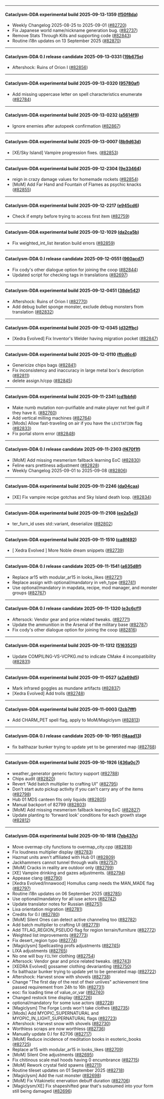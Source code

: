 
---

#### Cataclysm-DDA experimental build 2025-09-13-1359 ([f50f8da](https://github.com/CleverRaven/Cataclysm-DDA/releases/tag/cdda-experimental-2025-09-13-1359))

* Weekly Changelog 2025-08-25 to 2025-09-01 ([#82720](https://github.com/CleverRaven/Cataclysm-DDA/pull/82720))
* Fix Japanese world name/nickname generation bug. ([#82737](https://github.com/CleverRaven/Cataclysm-DDA/pull/82737))
* Remove Stats Through Kills and supporting code ([#82843](https://github.com/CleverRaven/Cataclysm-DDA/pull/82843))
* Routine i18n updates on 13 September 2025 ([#82870](https://github.com/CleverRaven/Cataclysm-DDA/pull/82870))

---

#### Cataclysm-DDA 0.I release candidate 2025-09-13-0331 ([19b675e](https://github.com/CleverRaven/Cataclysm-DDA/releases/tag/cdda-0.I-2025-09-13-0331))

* Aftershock: Ruins of Orion I ([#82856](https://github.com/CleverRaven/Cataclysm-DDA/pull/82856))

---

#### Cataclysm-DDA experimental build 2025-09-13-0320 ([95780af](https://github.com/CleverRaven/Cataclysm-DDA/releases/tag/cdda-experimental-2025-09-13-0320))

* Add missing uppercase letter on spell characteristics enumerate ([#82784](https://github.com/CleverRaven/Cataclysm-DDA/pull/82784))

---

#### Cataclysm-DDA experimental build 2025-09-13-0232 ([a5614f9](https://github.com/CleverRaven/Cataclysm-DDA/releases/tag/cdda-experimental-2025-09-13-0232))

* Ignore enemies after autopeek confirmation ([#82867](https://github.com/CleverRaven/Cataclysm-DDA/pull/82867))

---

#### Cataclysm-DDA experimental build 2025-09-13-0007 ([8b9d63d](https://github.com/CleverRaven/Cataclysm-DDA/releases/tag/cdda-experimental-2025-09-13-0007))

* [XE/Sky Island] Vampire progression fixes. ([#82853](https://github.com/CleverRaven/Cataclysm-DDA/pull/82853))

---

#### Cataclysm-DDA experimental build 2025-09-12-2304 ([9e33464](https://github.com/CleverRaven/Cataclysm-DDA/releases/tag/cdda-experimental-2025-09-12-2304))

* reign in crazy damage values for homemade rockets ([#82854](https://github.com/CleverRaven/Cataclysm-DDA/pull/82854))
* [MoM] Add Far Hand and Fountain of Flames as psychic knacks ([#82855](https://github.com/CleverRaven/Cataclysm-DDA/pull/82855))

---

#### Cataclysm-DDA experimental build 2025-09-12-2217 ([e945cd6](https://github.com/CleverRaven/Cataclysm-DDA/releases/tag/cdda-experimental-2025-09-12-2217))

* Check if empty before trying to access first item ([#82759](https://github.com/CleverRaven/Cataclysm-DDA/pull/82759))

---

#### Cataclysm-DDA experimental build 2025-09-12-1029 ([da2ca5b](https://github.com/CleverRaven/Cataclysm-DDA/releases/tag/cdda-experimental-2025-09-12-1029))

* Fix weighted_int_list iteration build errors ([#82859](https://github.com/CleverRaven/Cataclysm-DDA/pull/82859))

---

#### Cataclysm-DDA 0.I release candidate 2025-09-12-0551 ([960acd7](https://github.com/CleverRaven/Cataclysm-DDA/releases/tag/cdda-0.I-2025-09-12-0551))

* Fix cody's other dialogue option for joining the coop ([#82844](https://github.com/CleverRaven/Cataclysm-DDA/pull/82844))
* Updated script for checking tags in translations ([#82697](https://github.com/CleverRaven/Cataclysm-DDA/pull/82697))

---

#### Cataclysm-DDA experimental build 2025-09-12-0451 ([38de542](https://github.com/CleverRaven/Cataclysm-DDA/releases/tag/cdda-experimental-2025-09-12-0451))

* Aftershock: Ruins of Orion I ([#82770](https://github.com/CleverRaven/Cataclysm-DDA/pull/82770))
* Add debug bullet sponge monster, exclude debug monsters from translation ([#82832](https://github.com/CleverRaven/Cataclysm-DDA/pull/82832))

---

#### Cataclysm-DDA experimental build 2025-09-12-0345 ([d32ffbc](https://github.com/CleverRaven/Cataclysm-DDA/releases/tag/cdda-experimental-2025-09-12-0345))

* [Xedra Evolved] Fix Inventor's Welder having migration pocket ([#82847](https://github.com/CleverRaven/Cataclysm-DDA/pull/82847))

---

#### Cataclysm-DDA experimental build 2025-09-12-0110 ([ffcd6c4](https://github.com/CleverRaven/Cataclysm-DDA/releases/tag/cdda-experimental-2025-09-12-0110))

* Genericize chips bags ([#82841](https://github.com/CleverRaven/Cataclysm-DDA/pull/82841))
* Fix inconsistency and inaccuracy in large metal box's description ([#82811](https://github.com/CleverRaven/Cataclysm-DDA/pull/82811))
* delete assign.h/cpp ([#82845](https://github.com/CleverRaven/Cataclysm-DDA/pull/82845))

---

#### Cataclysm-DDA experimental build 2025-09-11-2341 ([cd1bbfd](https://github.com/CleverRaven/Cataclysm-DDA/releases/tag/cdda-experimental-2025-09-11-2341))

* Make numb mutation non-purifiable and make player not feel guilt if they have it. ([#82760](https://github.com/CleverRaven/Cataclysm-DDA/pull/82760))
* Add vertical milling machines ([#82764](https://github.com/CleverRaven/Cataclysm-DDA/pull/82764))
* [Mods] Allow fast-traveling on air if you have the `LEVITATION` flag ([#82833](https://github.com/CleverRaven/Cataclysm-DDA/pull/82833))
* Fix portal storm error ([#82848](https://github.com/CleverRaven/Cataclysm-DDA/pull/82848))

---

#### Cataclysm-DDA 0.I release candidate 2025-09-11-2303 ([f470f1f](https://github.com/CleverRaven/Cataclysm-DDA/releases/tag/cdda-0.I-2025-09-11-2303))

* [MoM] Add missing mesmerism fallback learning EoC ([#82830](https://github.com/CleverRaven/Cataclysm-DDA/pull/82830))
* Feline ears prettiness adjustment ([#82828](https://github.com/CleverRaven/Cataclysm-DDA/pull/82828))
* Weekly Changelog 2025-09-01 to 2025-09-08 ([#82806](https://github.com/CleverRaven/Cataclysm-DDA/pull/82806))

---

#### Cataclysm-DDA experimental build 2025-09-11-2246 ([da04caa](https://github.com/CleverRaven/Cataclysm-DDA/releases/tag/cdda-experimental-2025-09-11-2246))

* [XE] Fix vampire recipe gotchas and Sky Island death loop. ([#82834](https://github.com/CleverRaven/Cataclysm-DDA/pull/82834))

---

#### Cataclysm-DDA experimental build 2025-09-11-2108 ([ee2a5e3](https://github.com/CleverRaven/Cataclysm-DDA/releases/tag/cdda-experimental-2025-09-11-2108))

* ter_furn_id uses std::variant, deserialize ([#82802](https://github.com/CleverRaven/Cataclysm-DDA/pull/82802))

---

#### Cataclysm-DDA experimental build 2025-09-11-1510 ([ca8f492](https://github.com/CleverRaven/Cataclysm-DDA/releases/tag/cdda-experimental-2025-09-11-1510))

* [ Xedra Evolved ] More Noble dream snippets ([#82739](https://github.com/CleverRaven/Cataclysm-DDA/pull/82739))

---

#### Cataclysm-DDA 0.I release candidate 2025-09-11-1541 ([a635d8f](https://github.com/CleverRaven/Cataclysm-DDA/releases/tag/cdda-0.I-2025-09-11-1541))

* Replace ar15 with modular_ar15 in looks_likes ([#82721](https://github.com/CleverRaven/Cataclysm-DDA/pull/82721))
* Replace assign with optional/mandatory in veh_type ([#82741](https://github.com/CleverRaven/Cataclysm-DDA/pull/82741))
* Use optional/mandatory in mapdata, recipe, mod manager, and monster groups ([#82767](https://github.com/CleverRaven/Cataclysm-DDA/pull/82767))

---

#### Cataclysm-DDA 0.I release candidate 2025-09-11-1320 ([e3c6cf1](https://github.com/CleverRaven/Cataclysm-DDA/releases/tag/cdda-0.I-2025-09-11-1320))

* Aftersock: Vendor gear and price related tweaks. ([#82771](https://github.com/CleverRaven/Cataclysm-DDA/pull/82771))
* Update the ammunition in the Arsenal of the military base ([#82787](https://github.com/CleverRaven/Cataclysm-DDA/pull/82787))
* Fix cody's other dialogue option for joining the coop ([#82816](https://github.com/CleverRaven/Cataclysm-DDA/pull/82816))

---

#### Cataclysm-DDA experimental build 2025-09-11-1312 ([5163525](https://github.com/CleverRaven/Cataclysm-DDA/releases/tag/cdda-experimental-2025-09-11-1312))

* Update COMPILING-VS-VCPKG.md to indicate CMake 4 incompatibility ([#82831](https://github.com/CleverRaven/Cataclysm-DDA/pull/82831))

---

#### Cataclysm-DDA experimental build 2025-09-11-0527 ([a2a69d5](https://github.com/CleverRaven/Cataclysm-DDA/releases/tag/cdda-experimental-2025-09-11-0527))

* Mark infrared goggles as mundane artifacts ([#82837](https://github.com/CleverRaven/Cataclysm-DDA/pull/82837))
* [Xedra Evolved] Add trolls ([#82748](https://github.com/CleverRaven/Cataclysm-DDA/pull/82748))

---

#### Cataclysm-DDA experimental build 2025-09-11-0003 ([2cb7fff](https://github.com/CleverRaven/Cataclysm-DDA/releases/tag/cdda-experimental-2025-09-11-0003))

* Add CHARM_PET spell flag, apply to MoM/Magiclysm ([#82813](https://github.com/CleverRaven/Cataclysm-DDA/pull/82813))

---

#### Cataclysm-DDA 0.I release candidate 2025-09-10-1951 ([f4aad13](https://github.com/CleverRaven/Cataclysm-DDA/releases/tag/cdda-0.I-2025-09-10-1951))

* fix balthazar bunker trying to update yet to be generated map ([#82768](https://github.com/CleverRaven/Cataclysm-DDA/pull/82768))

---

#### Cataclysm-DDA experimental build 2025-09-10-1926 ([436a0c7](https://github.com/CleverRaven/Cataclysm-DDA/releases/tag/cdda-experimental-2025-09-10-1926))

* weather_generator generic factory support ([#82788](https://github.com/CleverRaven/Cataclysm-DDA/pull/82788))
* Chips audit ([#82820](https://github.com/CleverRaven/Cataclysm-DDA/pull/82820))
* Revert "Add batch multiplier to crafting UI" ([#82795](https://github.com/CleverRaven/Cataclysm-DDA/pull/82795))
* Don't start auto pickup activity if you can't carry any of the items ([#82798](https://github.com/CleverRaven/Cataclysm-DDA/pull/82798))
* Hub 01 MDS canteen fits only liquids ([#82805](https://github.com/CleverRaven/Cataclysm-DDA/pull/82805))
* Manual backport of 82799 ([#82803](https://github.com/CleverRaven/Cataclysm-DDA/pull/82803))
* [MoM] Add missing mesmerism fallback learning EoC ([#82827](https://github.com/CleverRaven/Cataclysm-DDA/pull/82827))
* Update planting to 'forward look' conditions for each growth stage ([#82812](https://github.com/CleverRaven/Cataclysm-DDA/pull/82812))

---

#### Cataclysm-DDA experimental build 2025-09-10-1818 ([7eb437c](https://github.com/CleverRaven/Cataclysm-DDA/releases/tag/cdda-experimental-2025-09-10-1818))

* Move overmap city functions to overmap_city.cpp ([#82818](https://github.com/CleverRaven/Cataclysm-DDA/pull/82818))
* Fix loudness multiplier display ([#82783](https://github.com/CleverRaven/Cataclysm-DDA/pull/82783))
* Hazmat units aren't affiliated with Hub 01 ([#82809](https://github.com/CleverRaven/Cataclysm-DDA/pull/82809))
* Jackhammers cannot tunnel through walls ([#82757](https://github.com/CleverRaven/Cataclysm-DDA/pull/82757))
* [MoM] Cracks in reality are outdoor only ([#82799](https://github.com/CleverRaven/Cataclysm-DDA/pull/82799))
* [XE] Vampire drinking and gazes adjustments. ([#82794](https://github.com/CleverRaven/Cataclysm-DDA/pull/82794))
* Appease clang ([#82790](https://github.com/CleverRaven/Cataclysm-DDA/pull/82790))
* [Xedra Evolved/Innawood] Homullus camp needs the MAN_MADE flag ([#82797](https://github.com/CleverRaven/Cataclysm-DDA/pull/82797))
* Routine i18n updates on 06 September 2025 ([#82785](https://github.com/CleverRaven/Cataclysm-DDA/pull/82785))
* Use optional/mandatory for all iuse actors ([#82742](https://github.com/CleverRaven/Cataclysm-DDA/pull/82742))
* Update translator notes for Russian ([#82751](https://github.com/CleverRaven/Cataclysm-DDA/pull/82751))
* Lixa orientation migration ([#82781](https://github.com/CleverRaven/Cataclysm-DDA/pull/82781))
* Credits for 0.I ([#82780](https://github.com/CleverRaven/Cataclysm-DDA/pull/82780))
* [MoM] Silent Ones can detect active channeling too ([#82782](https://github.com/CleverRaven/Cataclysm-DDA/pull/82782))
* Add batch multiplier to crafting UI ([#82779](https://github.com/CleverRaven/Cataclysm-DDA/pull/82779))
* Add TFLAG_REGION_PSEUDO flag for region terrain/furniture ([#82772](https://github.com/CleverRaven/Cataclysm-DDA/pull/82772))
* Weighted list improvements ([#82773](https://github.com/CleverRaven/Cataclysm-DDA/pull/82773))
* Fix desert_region typo ([#82774](https://github.com/CleverRaven/Cataclysm-DDA/pull/82774))
* [Magiclysm] Spellcasting profs adjustments ([#82745](https://github.com/CleverRaven/Cataclysm-DDA/pull/82745))
* LIXA adjustments ([#82765](https://github.com/CleverRaven/Cataclysm-DDA/pull/82765))
* No one will buy `FILTHY` clothing ([#82754](https://github.com/CleverRaven/Cataclysm-DDA/pull/82754))
* Aftersock: Vendor gear and price related tweaks. ([#82743](https://github.com/CleverRaven/Cataclysm-DDA/pull/82743))
* [XEDRA Evolved] gossamer clothing devarianting ([#82750](https://github.com/CleverRaven/Cataclysm-DDA/pull/82750))
* fix balthazar bunker trying to update yet to be generated map ([#82722](https://github.com/CleverRaven/Cataclysm-DDA/pull/82722))
* Aftershock: Harvest snow with shovels ([#82738](https://github.com/CleverRaven/Cataclysm-DDA/pull/82738))
* Change "The first day of the rest of their unlives" achievement time passed requirement from 24h to 16h ([#82731](https://github.com/CleverRaven/Cataclysm-DDA/pull/82731))
* eoc: fix loading time of value_or_var ([#82740](https://github.com/CleverRaven/Cataclysm-DDA/pull/82740))
* Changed restock time display ([#82726](https://github.com/CleverRaven/Cataclysm-DDA/pull/82726))
* optional/mandatory for some iuse actors ([#82728](https://github.com/CleverRaven/Cataclysm-DDA/pull/82728))
* [Magiclysm] The Forge Lords won't take clothes ([#82735](https://github.com/CleverRaven/Cataclysm-DDA/pull/82735))
* [Mods] Add MYOPIC_SUPERNATURAL and MYOPIC_IN_LIGHT_SUPERNATURAL flags ([#82723](https://github.com/CleverRaven/Cataclysm-DDA/pull/82723))
* Aftershock: Harvest snow with shovels ([#82730](https://github.com/CleverRaven/Cataclysm-DDA/pull/82730))
* Worthless scraps are now worthless ([#82736](https://github.com/CleverRaven/Cataclysm-DDA/pull/82736))
* Manually update 0.I for 82706 ([#82717](https://github.com/CleverRaven/Cataclysm-DDA/pull/82717))
* [MoM] Reduce incidence of meditation books in esoteric_books ([#82725](https://github.com/CleverRaven/Cataclysm-DDA/pull/82725))
* Replace ar15 with modular_ar15 in looks_likes ([#82709](https://github.com/CleverRaven/Cataclysm-DDA/pull/82709))
* [MoM] Silent One adjustments ([#82695](https://github.com/CleverRaven/Cataclysm-DDA/pull/82695))
* Fix chitinous scale mail hoods having 0 encumbrance ([#82715](https://github.com/CleverRaven/Cataclysm-DDA/pull/82715))
* [MoM] Rework crystal field spawns ([#82711](https://github.com/CleverRaven/Cataclysm-DDA/pull/82711))
* Routine tileset updates on 01 September 2025 ([#82718](https://github.com/CleverRaven/Cataclysm-DDA/pull/82718))
* [Magiclysm] Add the rust monster ([#82698](https://github.com/CleverRaven/Cataclysm-DDA/pull/82698))
* [MoM] Fix Vitakinetic enervation debuff duration ([#82706](https://github.com/CleverRaven/Cataclysm-DDA/pull/82706))
* [Magiclysm/XE] Fix shapeshifted gear that's subsumed into your form still being damaged ([#82696](https://github.com/CleverRaven/Cataclysm-DDA/pull/82696))
